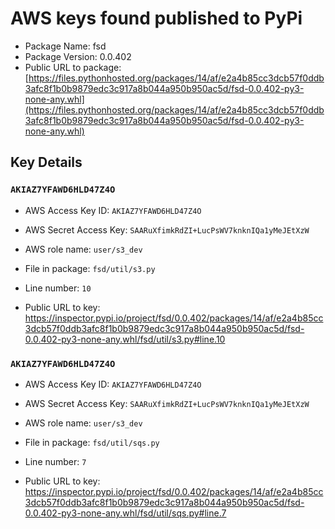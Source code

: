 # AWS keys found published to PyPi

* Package Name: fsd
* Package Version: 0.0.402
* Public URL to package: [https://files.pythonhosted.org/packages/14/af/e2a4b85cc3dcb57f0ddb3afc8f1b0b9879edc3c917a8b044a950b950ac5d/fsd-0.0.402-py3-none-any.whl](https://files.pythonhosted.org/packages/14/af/e2a4b85cc3dcb57f0ddb3afc8f1b0b9879edc3c917a8b044a950b950ac5d/fsd-0.0.402-py3-none-any.whl)

## Key Details

### `AKIAZ7YFAWD6HLD47Z4O`

* AWS Access Key ID: `AKIAZ7YFAWD6HLD47Z4O`
* AWS Secret Access Key: `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` 
* AWS role name: `user/s3_dev`
* File in package: `fsd/util/s3.py`
* Line number: `10`

* Public URL to key: https://inspector.pypi.io/project/fsd/0.0.402/packages/14/af/e2a4b85cc3dcb57f0ddb3afc8f1b0b9879edc3c917a8b044a950b950ac5d/fsd-0.0.402-py3-none-any.whl/fsd/util/s3.py#line.10



### `AKIAZ7YFAWD6HLD47Z4O`

* AWS Access Key ID: `AKIAZ7YFAWD6HLD47Z4O`
* AWS Secret Access Key: `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` 
* AWS role name: `user/s3_dev`
* File in package: `fsd/util/sqs.py`
* Line number: `7`

* Public URL to key: https://inspector.pypi.io/project/fsd/0.0.402/packages/14/af/e2a4b85cc3dcb57f0ddb3afc8f1b0b9879edc3c917a8b044a950b950ac5d/fsd-0.0.402-py3-none-any.whl/fsd/util/sqs.py#line.7


